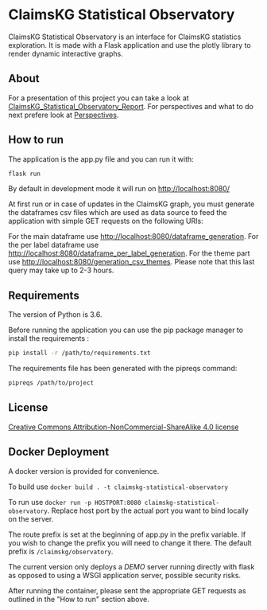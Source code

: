 # ClaimsKG Statistical Observatory

ClaimsKG Statistical Observatory is an interface for ClaimsKG statistics exploration. It is made with a Flask application and use the plotly library to render dynamic interactive graphs.

## About

For a presentation of this project you can take a look at [ClaimsKG_Statistical_Observatory_Report](https://github.com/claimskg/claimskg-statistical-observatory/blob/master/ClaimsKG_Statistical_Observatory_Report.pdf). For perspectives and what to do next prefere look at [Perspectives](https://github.com/claimskg/claimskg-statistical-observatory/blob/master/Perspectives.pdf). 


## How to run

The application is the app.py file and you can run it with:

```python
flask run
```
By default in development mode it will run on [http://localhost:8080/](http://localhost:8080/dataframe_generation)

At first run or in case of updates in the ClaimsKG graph, you must generate the dataframes csv files which are used as data source to feed the application with simple GET requests on the following URIs:

For the main dataframe use [http://localhost:8080/dataframe_generation](http://localhost:8080/dataframe_generation).
For the per label dataframe use [http://localhost:8080/dataframe_per_label_generation](http://localhost:8080/dataframe_per_label_generation).
For the theme part use [http://localhost:8080/generation_csv_themes](http://localhost:8080/generation_csv_themes). Please note that this last query may take up to 2-3 hours.  

## Requirements
The version of Python is 3.6.

Before running the application you can use the pip package manager to install the requirements :

```bash
pip install -r /path/to/requirements.txt
```
The requirements file has been generated with the pipreqs command:

```bash
pipreqs /path/to/project
```



## License
[Creative Commons Attribution-NonCommercial-ShareAlike 4.0 license](https://creativecommons.org/licenses/by-nc-sa/4.0/)

## Docker Deployment

A docker version is provided for convenience. 

To build use `docker build . -t claimskg-statistical-observatory`

To run use `docker run -p HOSTPORT:8080 claimskg-statistical-observatory`. Replace host port by the actual port you want to bind locally on the server. 

The route prefix is set at the beginning of app.py in the prefix variable. If you wish to change the prefix you will need to change it there. The default prefix is `/claimskg/observatory`.

The current version only deploys a *DEMO* server running directly with flask as opposed to using a WSGI application server, possible security risks. 

After running the container, please sent the appropriate GET requests as outlined in the "How to run" section above. 


